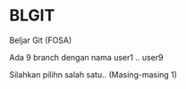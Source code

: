 # BLGIT
Beljar Git (FOSA)

Ada 9 branch dengan nama user1 .. user9

Silahkan pilihn salah satu.. (Masing-masing 1)

